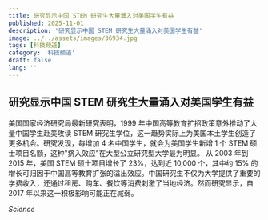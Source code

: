 ```yaml
---
title: 研究显示中国 STEM 研究生大量涌入对美国学生有益
published: 2025-11-01
description: '研究显示中国 STEM 研究生大量涌入对美国学生有益'
image: ../../assets/images/36934.jpg
tags: [科技频道]
category: '科技频道'
draft: false
lang: ''
---
```


## 研究显示中国 STEM 研究生大量涌入对美国学生有益

美国国家经济研究局最新研究表明，1999 年中国高等教育扩招政策意外推动了大量中国学生赴美攻读 STEM 研究生学位，这一趋势实际上为美国本土学生创造了更多机会。研究发现，每增加 4 名中国学生，就会为美国学生新增 1 个 STEM 硕士项目名额，这种"挤入效应"在大型公立研究型大学最为明显。
从 2003 年到 2015 年，美国 STEM 硕士项目增长了 23%，达到近 10,000 个，其中约 15% 的增长可归因于中国高等教育扩张的溢出效应。中国研究生不仅为大学提供了重要的学费收入，还通过租房、购车、餐饮等消费刺激了当地经济。然而研究显示，自 2017 年以来这一积极影响可能正在减弱。

*Science*
